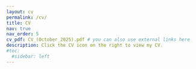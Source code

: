 ```yaml
---
layout: cv
permalink: /cv/
title: CV
nav: true
nav_order: 5
cv_pdf: CV_(October_2025).pdf # you can also use external links here
description: Click the CV icon on the right to view my CV.
#toc:
  #sidebar: left
---
```

